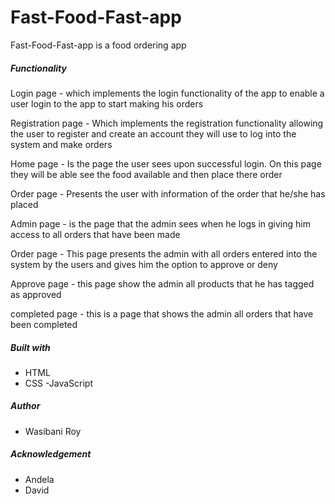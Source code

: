 # Fast-Food-Fast-app
Fast-Food-Fast-app is a food ordering app 

##### Functionality
Login page - which implements the login functionality of the app to enable a user login to the app to start making his orders

Registration page - Which implements the registration functionality allowing the user to register and create an account they will use to log into the system and make orders

Home page - Is the page the user sees upon successful login. On this page they will be able see the food available and then place there order

Order page - Presents the user with information of the order that he/she has placed

Admin page - is the page that the admin sees when he logs in giving him access to all orders that have been made

Order page - This page presents the admin with all orders entered into the system by the users and gives him the option to approve or deny 

Approve page - this page show the admin all products that he has tagged as approved

completed page - this is a page that shows the admin all orders that have been completed

##### Built with 
 - HTML 
 - CSS
 -JavaScript

##### Author 
 - Wasibani Roy

##### Acknowledgement 
 - Andela 
 - David

